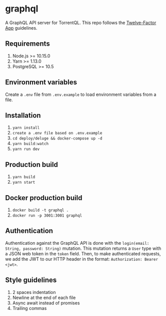 # graphql

A GraphQL API server for TorrentQL. This repo follows the [Twelve-Factor App](https://12factor.net/) guidelines.

## Requirements

1. Node.js >= 10.15.0
2. Yarn >= 1.13.0
3. PostgreSQL >= 10.5

## Environment variables

Create a `.env` file from `.env.example` to load environment variables from a file.

## Installation

1. `yarn install`
2. `create a .env file based on .env.example`
3. `cd deploy/deluge && docker-compose up -d`
4. `yarn build:watch`
5. `yarn run dev`

## Production build

1. `yarn build`
2. `yarn start`

## Docker production build

1. `docker build -t graphql .`
2. `docker run -p 3001:3001 graphql`

## Authentication

Authentication against the GraphQL API is done with the `login(email: String, password: String)` mutation.
This mutation returns a `User` type with a JSON web token in the `token` field. Then, to make
authenticated requests, we add the JWT to our HTTP header in the format: `Authorization: Bearer <jwt>`.

## Style guidelines

1. 2 spaces indentation
2. Newline at the end of each file
3. Async await instead of promises
4. Trailing commas
